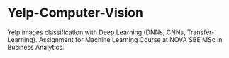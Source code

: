 # Yelp-Computer-Vision
Yelp images classification with Deep Learning (DNNs, CNNs, Transfer-Learning). Assignment for Machine Learning Course at NOVA SBE MSc in Business Analytics.
